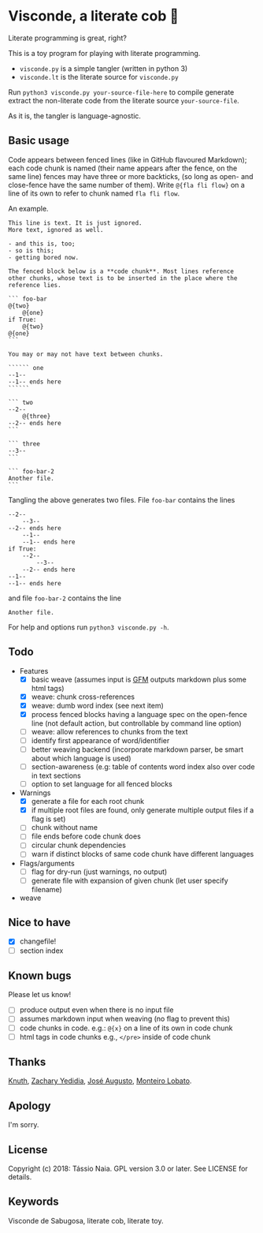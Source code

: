 # Visconde, a literate cob :corn:

Literate programming is great, right?

This is a toy program for playing with literate programming.

- `visconde.py` is a simple tangler (written in python 3)
- `visconde.lt` is the literate source for `visconde.py`

Run `python3 visconde.py your-source-file-here` to compile generate
extract the non-literate code from the literate source `your-source-file`.

As it is, the tangler is language-agnostic. 

## Basic usage

Code appears between fenced lines (like in GitHub flavoured Markdown);
each code chunk is named (their name appears after the fence, on the same line)
fences may have three or more backticks, 
(so long as open- and close-fence have the same number of them).
Write `@{fla fli flow}` on a line of its own to refer to chunk
named `fla fli flow`.

An example.

    This line is text. It is just ignored.
    More text, ignored as well.
    
    - and this is, too;
    - so is this;
    - getting bored now.
    
    The fenced block below is a **code chunk**. Most lines reference
    other chunks, whose text is to be inserted in the place where the
    reference lies.

    ``` foo-bar
    @{two}
        @{one}
    if True:
        @{two}
    @{one}
    ```
    
    You may or may not have text between chunks.
    
    `````` one
    --1--
    --1-- ends here
    ``````
    
    ``` two
    --2-- 
        @{three}
    --2-- ends here
    ```

    ``` three
    --3--
    ```

    ``` foo-bar-2
    Another file.
    ```
    
Tangling the above generates two files. File `foo-bar` contains the lines

    --2--
        --3--
    --2-- ends here
        --1--
        --1-- ends here
    if True:
        --2--
            --3--
        --2-- ends here
    --1--
    --1-- ends here
        
and file `foo-bar-2` contains the line

    Another file.

For help and options run `python3 visconde.py -h`.

## Todo

- Features
  - [x] basic weave (assumes input is [GFM](https://help.github.com/articles/about-writing-and-formatting-on-github/) outputs markdown plus some html tags)
  - [x] weave: chunk cross-references
  - [x] weave: dumb word index (see next item)
  - [x] process fenced blocks having a language spec on the open-fence line (not default action, but controllable by command line option)
  - [ ] weave: allow references to chunks from the text
  - [ ] identify first appearance of word/identifier
  - [ ] better weaving backend (incorporate markdown parser, be smart about which language is used)
  - [ ] section-awareness (e.g: table of contents word index also over code in text sections
  - [ ] option to set language for all fenced blocks

- Warnings
  - [x] generate a file for each root chunk
  - [x] if multiple root files are found, only generate multiple output
        files if a flag is set)
  - [ ] chunk without name
  - [ ] file ends before code chunk does
  - [ ] circular chunk dependencies
  - [ ] warn if distinct blocks of same code chunk have different languages
- Flags/arguments
  - [ ] flag for dry-run (just warnings, no output)
  - [ ] generate file with expansion of given chunk (let user specify filename)
- weave

## Nice to have

- [x] changefile!
- [ ] section index
## Known bugs

Please let us know!

- [ ] produce output even when there is no input file
- [ ] assumes markdown input when weaving (no flag to prevent this)
- [ ] code chunks in code. e.g.: `@{x}` on a line of its own in code chunk
- [ ] html tags in code chunks e.g., `</pre>` inside of code chunk

## Thanks

[Knuth](http://www-cs-faculty.stanford.edu/~knuth/), [Zachary Yedidia](https://github.com/zyedidia), [José Augusto](http://www.ime.usp.br/~jose/), [Monteiro Lobato](https://en.wikipedia.org/wiki/Monteiro_Lobato).

## Apology

I'm sorry.

## License

Copyright (c) 2018: Tássio Naia. GPL version 3.0 or later. See LICENSE for details.

## Keywords

Visconde de Sabugosa, literate cob, literate toy.

